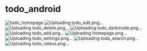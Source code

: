 # todo_android
![todo_homepage](https://github.com/linah31/todo_android/assets/73790921/dcbbcee7-d9ba-4c61-9b82-8e3dd40ed812)
![Uploading todo_edit.png…]()
![Uploading todo_delete.png…]()
![Uploading todo_darkmode.png…]()
![Uploading todo_add.png…]()
![Uploading homepage.png…]()
![Uploading todo_settings.png…]()
![Uploading todo_search.png…]()
![Uploading todo_rateus.png…]()
